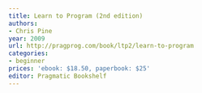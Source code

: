 ```yaml
---
title: Learn to Program (2nd edition)
authors:
- Chris Pine
year: 2009
url: http://pragprog.com/book/ltp2/learn-to-program
categories:
- beginner
prices: 'ebook: $18.50, paperbook: $25'
editor: Pragmatic Bookshelf
---
```

